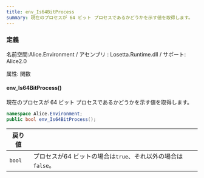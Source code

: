 ```yaml
---
title: env_Is64BitProcess
summary: 現在のプロセスが 64 ビット プロセスであるかどうかを示す値を取得します。
---
```

### 定義
名前空間:Alice.Environment / アセンブリ : Losetta.Runtime.dll / サポート: Alice2.0

属性: 関数

#### env_Is64BitProcess()

現在のプロセスが 64 ビット プロセスであるかどうかを示す値を取得します。

```cs title="AliceScript"
namespace Alice.Environment;
public bool env_Is64BitProcess();
```

|戻り値| |
|-|-|
|`bool`|プロセスが64 ビットの場合は`true`、それ以外の場合は`false`。|